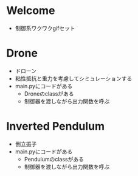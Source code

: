 # Welcome
- 制御系ワクワクgifセット

# Drone
- ドローン
- 粘性抵抗と重力を考慮してシミュレーションする
- main.pyにコードがある
  - Droneのclassがある
  - 制御器を渡しながら出力関数を呼ぶ

# Inverted Pendulum
- 倒立振子
- main.pyにコードがある
  - Pendulumのclassがある
  - 制御器を渡しながら出力関数を呼ぶ
